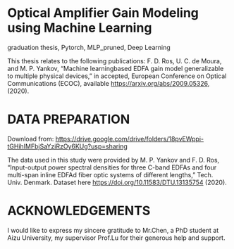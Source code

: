 # Optical Amplifier Gain Modeling using Machine Learning 
graduation thesis, Pytorch, MLP_pruned, Deep Learning

This thesis relates to the following publications: F. D. Ros, U. C. de Moura, and M. P. Yankov, “Machine learningbased EDFA gain model generalizable to multiple physical devices,” in accepted, European Conference on Optical Communications (ECOC), available https://arxiv.org/abs/2009.05326, (2020). 

# DATA PREPARATION 
Download from: https://drive.google.com/drive/folders/18pvEWppi-tGHihIMFbjSaYziRzOy6KUg?usp=sharing

The data used in this study were provided by  M. P. Yankov and F. D. Ros, “Input-output power spectral densities for three C-band EDFAs and four multi-span inline EDFAd fiber optic systems of different lengths,” Tech. Univ. Denmark. 
Dataset here https://doi.org/10.11583/DTU.13135754 (2020). 

# ACKNOWLEDGEMENTS
I would like to express my sincere gratitude to Mr.Chen, a PhD student at Aizu University, my supervisor Prof.Lu for their generous help and support.
